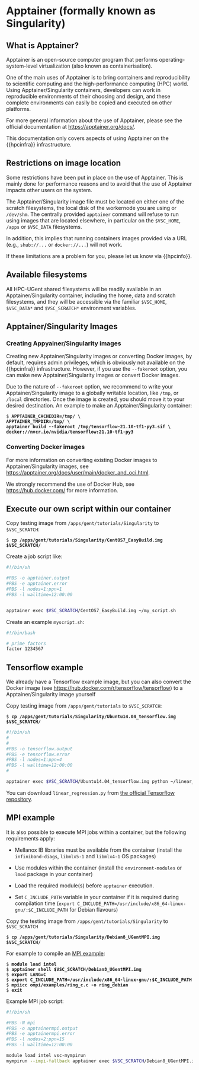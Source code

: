 # Apptainer (formally known as Singularity)

## What is Apptainer?

Apptainer is an open-source computer program that performs
operating-system-level virtualization (also known as containerisation).

One of the main uses of Apptainer is to bring containers and
reproducibility to scientific computing and the high-performance
computing (HPC) world. Using Apptainer/Singularity containers,
developers can work in reproducible environments of their choosing and
design, and these complete environments can easily be copied and
executed on other platforms.

For more general information about the use of Apptainer, please see the
official documentation at <https://apptainer.org/docs/>.

This documentation only covers aspects of using Apptainer on the
{{hpcinfra}} infrastructure.

## Restrictions on image location

Some restrictions have been put in place on the use of Apptainer. This
is mainly done for performance reasons and to avoid that the use of
Apptainer impacts other users on the system.

The Apptainer/Singularity image file must be located on either one of
the scratch filesystems, the local disk of the workernode you are using
or `/dev/shm`. The centrally provided `apptainer` command will refuse to
run using images that are located elsewhere, in particular on the
`$VSC_HOME`, `/apps` or `$VSC_DATA` filesystems.

In addition, this implies that running containers images provided via a
URL (e.g., `shub://...` or `docker://...`) will not work.

If these limitations are a problem for you, please let us know via {{hpcinfo}}.

## Available filesystems

All HPC-UGent shared filesystems will be readily available in an
Apptainer/Singularity container, including the home, data and scratch
filesystems, and they will be accessible via the familiar `$VSC_HOME`,
`$VSC_DATA*` and `$VSC_SCRATCH*` environment variables.

## Apptainer/Singularity Images

### Creating Appyainer/Singularity images

Creating new Apptainer/Singularity images or converting Docker images,
by default, requires admin privileges, which is obviously not available
on the {{hpcinfra}} infrastructure. However, if you use the `--fakeroot` option, you
can make new Apptainer/Singularity images or convert Docker images.

Due to the nature of `--fakeroot` option, we recommend to write your
Apptainer/Singularity image to a globally writable location, like
`/tmp`, or `/local` directories. Once the image is created, you should
move it to your desired destination. An example to make an
Apptainer/Singularity container:

<pre><code>$ <b>APPTAINER_CACHEDIR=/tmp/ \
APPTAINER_TMPDIR=/tmp/ \
apptainer build --fakeroot /tmp/tensorflow-21.10-tf1-py3.sif \
docker://nvcr.io/nvidia/tensorflow:21.10-tf1-py3</b>
</code></pre>

### Converting Docker images

For more information on converting existing Docker images to
Apptainer/Singularity images, see
<https://apptainer.org/docs/user/main/docker_and_oci.html>.

We strongly recommend the use of Docker Hub, see
<https://hub.docker.com/> for more information.

## Execute our own script within our container

Copy testing image from `/apps/gent/tutorials/Singularity` to
`$VSC_SCRATCH`:

<pre><code>$ <b>cp /apps/gent/tutorials/Singularity/CentOS7_EasyBuild.img $VSC_SCRATCH/</b>
</code></pre>

Create a job script like:

```bash
#!/bin/sh

#PBS -o apptainer.output
#PBS -e apptainer.error
#PBS -l nodes=1:ppn=1
#PBS -l walltime=12:00:00


apptainer exec $VSC_SCRATCH/CentOS7_EasyBuild.img ~/my_script.sh
```

Create an example `myscript.sh`:

```bash
#!/bin/bash

# prime factors
factor 1234567
```

## Tensorflow example

We already have a Tensorflow example image, but you can also convert the
Docker image (see <https://hub.docker.com/r/tensorflow/tensorflow>) to a
Apptainer/Singularity image yourself

Copy testing image from `/apps/gent/tutorials` to `$VSC_SCRATCH`:

<pre><code>$ <b>cp /apps/gent/tutorials/Singularity/Ubuntu14.04_tensorflow.img $VSC_SCRATCH/</b>
</code></pre>

```bash
#!/bin/sh
#
#
#PBS -o tensorflow.output
#PBS -e tensorflow.error
#PBS -l nodes=1:ppn=4
#PBS -l walltime=12:00:00
#

apptainer exec $VSC_SCRATCH/Ubuntu14.04_tensorflow.img python ~/linear_regression.py
```

You can download `linear_regression.py` from [the official Tensorflow
repository](https://github.com/tensorflow/tensorflow/blob/r1.12/tensorflow/examples/get_started/regression/linear_regression.py).

## MPI example

It is also possible to execute MPI jobs within a container, but the
following requirements apply:

-   Mellanox IB libraries must be available from the container (install
    the `infiniband-diags`, `libmlx5-1` and `libmlx4-1` OS packages)

-   Use modules within the container (install the `environment-modules`
    or `lmod` package in your container)

-   Load the required module(s) before `apptainer` execution.

-   Set `C_INCLUDE_PATH` variable in your container if it is required
    during compilation time
    (`export C_INCLUDE_PATH=/usr/include/x86_64-linux-gnu/:$C_INCLUDE_PATH`
    for Debian flavours)

Copy the testing image from `/apps/gent/tutorials/Singularity` to
`$VSC_SCRATCH`

<pre><code>$ <b>cp /apps/gent/tutorials/Singularity/Debian8_UGentMPI.img $VSC_SCRATCH/</b>
</code></pre>

For example to compile an [MPI
example](https://github.com/open-mpi/ompi/blob/master/examples/ring_c.c):

<pre><code>$ <b>module load intel</b>
$ <b>apptainer shell $VSC_SCRATCH/Debian8_UGentMPI.img</b>
$ <b>export LANG=C</b>
$ <b>export C_INCLUDE_PATH=/usr/include/x86_64-linux-gnu/:$C_INCLUDE_PATH</b>
$ <b>mpiicc ompi/examples/ring_c.c -o ring_debian</b>
$ <b>exit</b>
</code></pre>

Example MPI job script:

```bash
#!/bin/sh

#PBS -N mpi
#PBS -o apptainermpi.output
#PBS -e apptainermpi.error
#PBS -l nodes=2:ppn=15
#PBS -l walltime=12:00:00

module load intel vsc-mympirun
mympirun --impi-fallback apptainer exec $VSC_SCRATCH/Debian8_UGentMPI.img ~/ring_debian
```